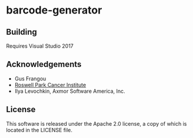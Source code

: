 barcode-generator
=================

Building
--------
Requires Visual Studio 2017

Acknowledgements
----------------
* Gus Frangou
* [Roswell Park Cancer Institute](https://www.roswellpark.org)
* Ilya Levochkin, Axmor Software America, Inc.

License
-------
This software is released under the Apache 2.0 license, a copy of which is located in the LICENSE file.

